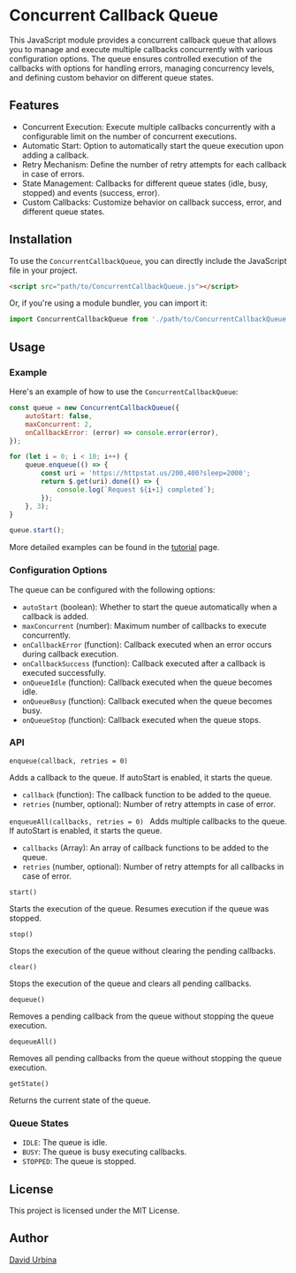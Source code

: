 # Concurrent Callback Queue

This JavaScript module provides a concurrent callback queue that allows you to manage and execute multiple callbacks concurrently with various configuration options. The queue ensures controlled execution of the callbacks with options for handling errors, managing concurrency levels, and defining custom behavior on different queue states.

## Features
- Concurrent Execution: Execute multiple callbacks concurrently with a configurable limit on the number of concurrent executions.
- Automatic Start: Option to automatically start the queue execution upon adding a callback.
- Retry Mechanism: Define the number of retry attempts for each callback in case of errors.
- State Management: Callbacks for different queue states (idle, busy, stopped) and events (success, error).
- Custom Callbacks: Customize behavior on callback success, error, and different queue states.

## Installation

To use the `ConcurrentCallbackQueue`, you can directly include the JavaScript file in your project.

```html
<script src="path/to/ConcurrentCallbackQueue.js"></script>
```

Or, if you're using a module bundler, you can import it:

```javascript
import ConcurrentCallbackQueue from './path/to/ConcurrentCallbackQueue.js';
```

## Usage

### Example

Here's an example of how to use the `ConcurrentCallbackQueue`:

```javascript
const queue = new ConcurrentCallbackQueue({
    autoStart: false,
    maxConcurrent: 2,
    onCallbackError: (error) => console.error(error),
});

for (let i = 0; i < 10; i++) {
    queue.enqueue(() => {
        const uri = 'https://httpstat.us/200,400?sleep=2000';
        return $.get(uri).done(() => {
            console.log(`Request ${i+1} completed`);
        });
    }, 3);
}

queue.start();
```

More detailed examples can be found in the [tutorial](tutorials/concurrent-callback-queue.md) page. 

### Configuration Options

The queue can be configured with the following options:

- `autoStart` (boolean): Whether to start the queue automatically when a callback is added.
- `maxConcurrent` (number): Maximum number of callbacks to execute concurrently.
- `onCallbackError` (function): Callback executed when an error occurs during callback execution.
- `onCallbackSuccess` (function): Callback executed after a callback is executed successfully.
- `onQueueIdle` (function): Callback executed when the queue becomes idle.
- `onQueueBusy` (function): Callback executed when the queue becomes busy.
- `onQueueStop` (function): Callback executed when the queue stops.

### API

`enqueue(callback, retries = 0)`

Adds a callback to the queue. If autoStart is enabled, it starts the queue.

- `callback` (function): The callback function to be added to the queue.
- `retries` (number, optional): Number of retry attempts in case of error.

`enqueueAll(callbacks, retries = 0)
`
Adds multiple callbacks to the queue. If autoStart is enabled, it starts the queue.

- `callbacks` (Array<function>): An array of callback functions to be added to the queue.
- `retries` (number, optional): Number of retry attempts for all callbacks in case of error.

`start()`

Starts the execution of the queue. Resumes execution if the queue was stopped.

`stop()`

Stops the execution of the queue without clearing the pending callbacks.

`clear()`

Stops the execution of the queue and clears all pending callbacks.

`dequeue()`

Removes a pending callback from the queue without stopping the queue execution.

`dequeueAll()`

Removes all pending callbacks from the queue without stopping the queue execution.

`getState()`

Returns the current state of the queue.

### Queue States

- `IDLE`: The queue is idle.
- `BUSY`: The queue is busy executing callbacks.
- `STOPPED`: The queue is stopped.

## License

This project is licensed under the MIT License.

## Author

[David Urbina](https://github.com/Diomeh)
